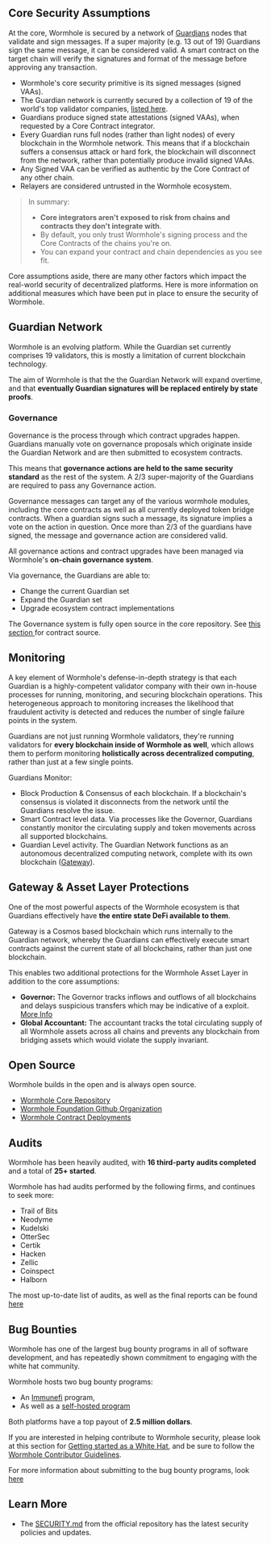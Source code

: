 
## Core Security Assumptions

At the core, Wormhole is secured by a network of [Guardians](./components/guardian.md) nodes that validate and sign messages. If a super majority (e.g. 13 out of 19) Guardians sign the same message, it can be considered valid. A smart contract on the target chain will verify the signatures and format of the message before approving any transaction. 

- Wormhole's core security primitive is its signed messages (signed VAAs).
- The Guardian network is currently secured by a collection of 19 of the world's top validator companies, [listed here](https://wormhole.com/network/).
- Guardians produce signed state attestations (signed VAAs), when requested by a Core Contract integrator.
- Every Guardian runs full nodes (rather than light nodes) of every blockchain in the Wormhole network. This means that if a blockchain suffers a consensus attack or hard fork, the blockchain will disconnect from the network, rather than potentially produce invalid signed VAAs.
- Any Signed VAA can be verified as authentic by the Core Contract of any other chain.
- Relayers are considered untrusted in the Wormhole ecosystem.

> In summary:
>
> - **Core integrators aren't exposed to risk from chains and contracts they don't integrate with**.
> - By default, you only trust Wormhole's signing process and the Core Contracts of the chains you're on.
> - You can expand your contract and chain dependencies as you see fit.

Core assumptions aside, there are many other factors which impact the real-world security of decentralized platforms. Here is more information on additional measures which have been put in place to ensure the security of Wormhole.


## Guardian Network

Wormhole is an evolving platform. While the Guardian set currently comprises 19 validators, this is mostly a limitation of current blockchain technology. 

<!-- TODO: is this correct? -->
The aim of Wormhole is that the the Guardian Network will expand overtime, and that **eventually Guardian signatures will be replaced entirely by state proofs**.

### Governance


Governance is the process through which contract upgrades happen.  Guardians manually vote on governance proposals which originate inside the Guardian Network and are then submitted to ecosystem contracts. 

This means that **governance actions are held to the same security standard** as the rest of the system. A 2/3 super-majority of the Guardians are required to pass any Governance action.

Governance messages can target any of the various wormhole modules, including the core contracts as well as all currently deployed token bridge contracts. When a guardian signs such a message, its signature implies a vote on the action in question. Once more than 2/3 of the guardians have signed, the message and governance action are considered valid.

All governance actions and contract upgrades have been managed via Wormhole's **on-chain governance system**.

Via governance, the Guardians are able to:

- Change the current Guardian set
- Expand the Guardian set
- Upgrade ecosystem contract implementations

The Governance system is fully open source in the core repository. See [this section ](#open-source) for contract source.

## Monitoring

A key element of Wormhole's defense-in-depth strategy is that each Guardian is a highly-competent validator company with their own in-house processes for running, monitoring, and securing blockchain operations. This heterogeneous approach to monitoring increases the likelihood that fraudulent activity is detected and reduces the number of single failure points in the system.

Guardians are not just running Wormhole validators, they're running validators for **every blockchain inside of Wormhole as well**, which allows them to perform monitoring **holistically across decentralized computing**, rather than just at a few single points.

Guardians Monitor:

- Block Production & Consensus of each blockchain. If a blockchain's consensus is violated it disconnects from the network until the Guardians resolve the issue.
- Smart Contract level data. Via processes like the Governor, Guardians constantly monitor the circulating supply and token movements across all supported blockchains.
- Guardian Level activity. The Guardian Network functions as an autonomous decentralized computing network, complete with its own blockchain ([Gateway](./components/gateway.md)).


## Gateway & Asset Layer Protections

One of the most powerful aspects of the Wormhole ecosystem is that Guardians effectively have **the entire state DeFi available to them**.

Gateway is a Cosmos based blockchain which runs internally to the Guardian network, whereby the Guardians can effectively execute smart contracts against the current state of all blockchains, rather than just one blockchain.

This enables two additional protections for the Wormhole Asset Layer in addition to the core assumptions:

- **Governor:** The Governor tracks inflows and outflows of all blockchains and delays suspicious transfers which may be indicative of a exploit. [More Info](https://github.com/wormhole-foundation/wormhole/blob/main/whitepapers/0007_governor.md)
- **Global Accountant:** The accountant tracks the total circulating supply of all Wormhole assets across all chains and prevents any blockchain from bridging assets which would violate the supply invariant.

## Open Source

Wormhole builds in the open and is always open source.

- [Wormhole Core Repository](https://github.com/wormhole-foundation/wormhole)
- [Wormhole Foundation Github Organization](https://github.com/wormhole-foundation)
- [Wormhole Contract Deployments](./components/core-contracts.md)

## Audits

<!-- TODO: don't specify a number we cant automate out -->
Wormhole has been heavily audited, with **16 third-party audits completed** and a total of **25+ started**.

Wormhole has had audits performed by the following firms, and continues to seek more:

- Trail of Bits
- Neodyme
- Kudelski
- OtterSec
- Certik
- Hacken
- Zellic
- Coinspect
- Halborn

The most up-to-date list of audits, as well as the final reports can be found [here](https://github.com/wormhole-foundation/wormhole/blob/main/SECURITY.md#3rd-party-security-audits)

## Bug Bounties

Wormhole has one of the largest bug bounty programs in all of software development, and has repeatedly shown commitment to engaging with the white hat community.

Wormhole hosts two bug bounty programs:

- An [Immunefi](https://immunefi.com/) program,
- As well as a [self-hosted program](https://wormhole.com/bounty/)

Both platforms have a top payout of **2.5 million dollars**.  <!-- TODO: validate this number -->

If you are interested in helping contribute to Wormhole security, please look at this section for [Getting started as a White Hat](https://github.com/wormhole-foundation/wormhole/blob/main/SECURITY.md#white-hat-hacking), and be sure to follow the [Wormhole Contributor Guidelines](https://github.com/wormhole-foundation/wormhole/blob/main/CONTRIBUTING.md).

For more information about submitting to the bug bounty programs, look [here](https://wormhole.com/bounty/)

## Learn More

- The [SECURITY.md](https://github.com/wormhole-foundation/wormhole/blob/main/SECURITY.md) from the official repository has the latest security policies and updates.